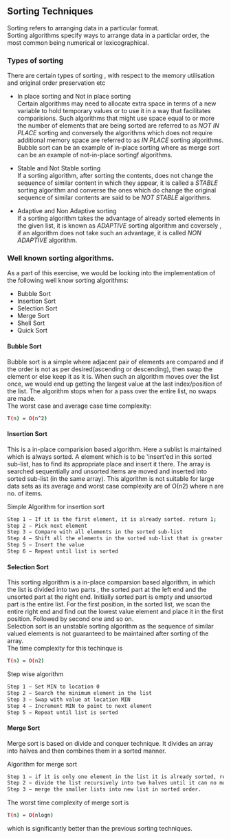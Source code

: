 ## Sorting Techniques

Sorting refers to arranging data in a particular format.  
Sorting algorithms specify ways to arrange data in a particlar order, the most common being numerical or lexicographical.  

### Types of sorting

There are certain types of sorting , with respect to the memory utilisation and original order preservation etc  
- In place sorting and Not in place sorting  
	Certain algorithms may need to allocate extra space in terms of a new variable to hold temporary values or to use it in a way that facilitates comparisions. Such algorithms that might use space equal to or more the number of elements that are being sorted are referred to as *NOT IN PLACE* sorting and conversely the algorithms which does not require additional memory space are referred to as *IN PLACE* sorting algorithms. Bubble sort can be an example of in-place sorting where as merge sort can be an example of not-in-place sortingf algorithms.  

- Stable and Not Stable sorting  
	If a sorting algorithm, after sorting the contents, does not change the sequence of similar content in which they appear, it is called a *STABLE* sorting algorithm and converse the ones which do change the original sequence of similar contents are said to be *NOT STABLE* algorithms.  

- Adaptive and Non Adaptive sorting  
	If a sorting algorithm takes the advantage of already sorted elements in the given list, it is known as *ADAPTIVE* sorting algorithm and coversely , if an algorithm does not take such an advantage, it is called *NON ADAPTIVE* algorithm.  

### Well known sorting algorithms.

As a part of this exercise, we would be looking into the implementation of the following well know sorting algorithms:  

- Bubble Sort  
- Insertion Sort  
- Selection Sort  
- Merge Sort  
- Shell Sort  
- Quick Sort  

#### Bubble Sort

Bubble sort is a simple where adjacent pair of elements are compared and if the order is not as per desired(ascending or descending), then swap the element or else keep it as it is. When such an algorithm moves over the list once, we would end up getting the largest value at the last index/position of the list. The algorithm stops when for a pass over the entire list, no swaps are made.  
The worst case and average case time complexity:  
```sh
T(n) = O(n^2)
```

#### Insertion Sort

This is a in-place comparision based algorithm. Here a sublist is maintained which is always sorted. A element which is to be 'insert'ed in this sorted sub-list, has to find its appropriate place and insert it there. The array is searched sequentially and unsorted items are moved and inserted into sorted sub-list (in the same array). This algorithm is not suitable for large data sets as its average and worst case complexity are of Ο(n2) where n are no. of items.  

Simple Algorithm for insertion sort  
```sh
Step 1 − If it is the first element, it is already sorted. return 1;
Step 2 − Pick next element
Step 3 − Compare with all elements in the sorted sub-list
Step 4 − Shift all the elements in the sorted sub-list that is greater than the value to be sorted
Step 5 − Insert the value
Step 6 − Repeat until list is sorted
```

#### Selection Sort

This sorting algorithm is a in-place comparsion based algorithm, in which the list is divided into two parts , the sorted part at the left end and the unsorted part at the right end. Initially sorted part is empty and unsorted part is the entire list. For the first position, in the sorted list, we scan the entire right end and find out the lowest value element and place it in the first position. Followed by second one and so on.  
Selection sort is an unstable sorting algorithm as the sequence of similar valued elements is not guaranteed to be maintained after sorting of the array.  
The time complexity for this techinque is  
```sh
T(n) = O(n2)
```
Step wise algorithm  
```sh
Step 1 − Set MIN to location 0
Step 2 − Search the minimum element in the list
Step 3 − Swap with value at location MIN
Step 4 − Increment MIN to point to next element
Step 5 − Repeat until list is sorted
```

#### Merge Sort

Merge sort is based on divide and conquer technique. It divides an array into halves and then combines them in a sorted manner.

Algorithm for merge sort  
```sh
Step 1 − if it is only one element in the list it is already sorted, return.
Step 2 − divide the list recursively into two halves until it can no more be divided.
Step 3 − merge the smaller lists into new list in sorted order.
```

The worst time complexity of merge sort is
```sh
T(n) = O(nlogn)
```
which is significantly better than the previous sorting techniques.





